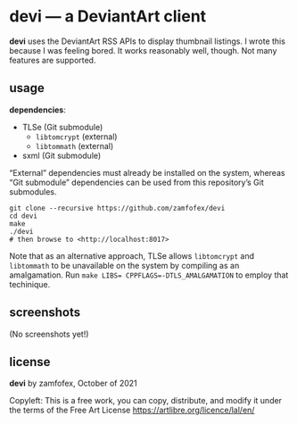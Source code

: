 devi — a DeviantArt client
===

**devi** uses the DeviantArt RSS APIs to display thumbnail listings.
I wrote this because I was feeling bored.
It works reasonably well, though.
Not many features are supported.

usage
---

**dependencies**:
- TLSe (Git submodule)
  - `libtomcrypt` (external)
  - `libtommath` (external)
- sxml (Git submodule)

“External” dependencies must already be installed on the system, whereas “Git submodule” dependencies can be used from this repository’s Git submodules.

~~~ shell
git clone --recursive https://github.com/zamfofex/devi
cd devi
make
./devi
# then browse to <http://localhost:8017>
~~~

Note that as an alternative approach, TLSe allows `libtomcrypt` and `libtommath` to be unavailable on the system by compiling as an amalgamation.
Run `make LIBS= CPPFLAGS=-DTLS_AMALGAMATION` to employ that techinique.

screenshots
---

(No screenshots yet!)

license
---

**devi** by zamfofex, October of 2021

Copyleft: This is a free work, you can copy, distribute, and modify it under the terms of the Free Art License <https://artlibre.org/licence/lal/en/>
